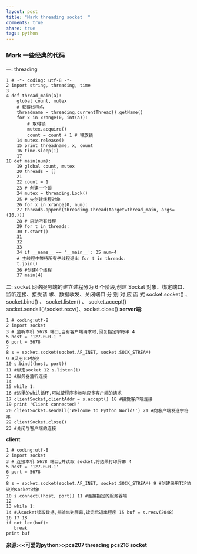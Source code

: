 ```yaml
---
layout: post
title: "Mark threading socket  "
comments: true
share: true
tags: python
---
```


### Mark 一些经典的代码
一: threading
 

    1 # -*- coding: utf-8 -*-
    2 import string, threading, time
    3
    4 def thread_main(a):
        global count, mutex
        # 获得线程名
        threadname = threading.currentThread().getName()
        for x in xrange(0, int(a)): 
            # 取得锁
            mutex.acquire() 
            count = count + 1 # 释放锁
        14 mutex.release()
        15 print threadname, x, count
        16 time.sleep(1)
        17
    18 def main(num):
        19 global count, mutex
        20 threads = []
        21
        22 count = 1
        23 # 创建一个锁
        24 mutex = threading.Lock()
        25 # 先创建线程对象
        26 for x in xrange(0, num):
        27 threads.append(threading.Thread(target=thread_main, args=(10,)))
        28 # 启动所有线程
        29 for t in threads:
        30 t.start()
        31
        32
        33
        34 if __name__ == '__main__': 35 num=4
        # 主线程中等待所有子线程退出 for t in threads:
        t.join()
        36 #创建4个线程
        37 main(4)


二: socket
网络服务端的建立过程分为 6 个阶段,创建 Socket 对象、绑定端口、监听连接、接受请 求、数据收发、关闭端口
分 别 对 应 函 式 socket.socket() 、 socket.bind() 、 socket.listen() 、 socket.accept() socket.sendall()\socket.recv()、socket.close()
**server端:** 

    1 # coding:utf-8
    2 import socket
    3 # 监听本机 5678 端口,当有客户端请求时,回复指定字符串 4
    5 host = '127.0.0.1 '
    6 port = 5678
    7
    8 s = socket.socket(socket.AF_INET, socket.SOCK_STREAM)
    9 #采用TCP协议
    10 s.bind((host, port))
    11 #绑定socket 12 s.listen(1)
    13 #服务器监听连接
    14
    15 while 1:
    16 #这里的whil循环,可以使程序多地响应多客户端的请求
    17 clientSocket,clientAddr = s.accept() 18 #接受客户端连接
    19 print 'Client connected!'
    20 clientSocket.sendall('Welcome to Python World!') 21 #向客户端发送字符串
    22 clientSocket.close()
    23 #关闭与客户端的连接

**client**

    1 # coding:utf-8
    2 import socket
    3 # 连接本机 5678 端口,并读取 socket,将结果打印屏幕 4
    5 host = '127.0.0.1'
    6 port = 5678
    7
    8 s = socket.socket(socket.AF_INET, socket.SOCK_STREAM) 9 #创建采用TCP协议的socket对象
    10 s.connect((host, port)) 11 #连接指定的服务器端
    12
    13 while 1:
    14 #从socket读取数据,并输出到屏幕,读完后退出程序 15 buf = s.recv(2048)
    16 17 18
    if not len(buf):
       break
    print buf


**来源:<<可爱的python>>pcs207 threading  pcs216 socket**
